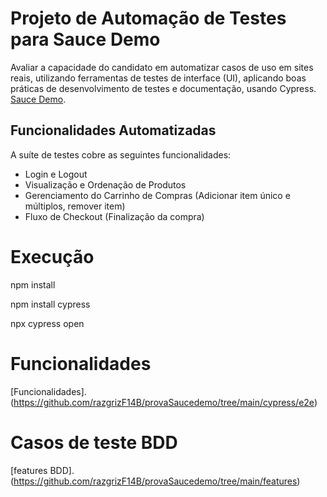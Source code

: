 # Projeto de Automação de Testes para Sauce Demo

Avaliar a capacidade do candidato em automatizar casos de uso em sites reais, utilizando ferramentas de testes de interface (UI), aplicando boas práticas de desenvolvimento de testes e documentação, usando Cypress.  [Sauce Demo](https://www.saucedemo.com). 

## Funcionalidades Automatizadas
A suíte de testes cobre as seguintes funcionalidades:
* Login e Logout
* Visualização e Ordenação de Produtos
* Gerenciamento do Carrinho de Compras (Adicionar item único e múltiplos, remover item)
* Fluxo de Checkout (Finalização da compra)

# Execução

npm install

npm install cypress

npx cypress open

# Funcionalidades 

[Funcionalidades].(https://github.com/razgrizF14B/provaSaucedemo/tree/main/cypress/e2e)

# Casos de teste BDD

[features BDD].(https://github.com/razgrizF14B/provaSaucedemo/tree/main/features)
